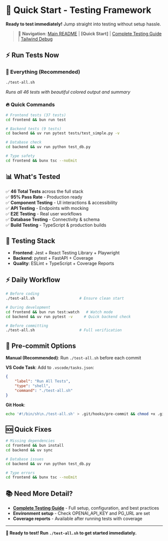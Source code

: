 # 🚀 Quick Start - Testing Framework

**Ready to test immediately!** Jump straight into testing without setup hassle.

> 📖 **Navigation**: [Main README](README.md) | **[Quick Start]** | [Complete Testing Guide](TESTING.md) | [Tailwind Debug](frontend/TAILWIND_DEBUG_GUIDE.md)

## ⚡ **Run Tests Now**

### **🎯 Everything (Recommended)**
```bash
./test-all.sh
```
*Runs all 46 tests with beautiful colored output and summary*

### **🔥 Quick Commands**
```bash
# Frontend tests (37 tests)
cd frontend && bun run test

# Backend tests (9 tests)  
cd backend && uv run pytest tests/test_simple.py -v

# Database check
cd backend && uv run python test_db.py

# Type safety
cd frontend && bunx tsc --noEmit
```

## 📊 **What's Tested**

✅ **46 Total Tests** across the full stack  
✅ **95% Pass Rate** - Production ready  
✅ **Component Testing** - UI interactions & accessibility  
✅ **API Testing** - Endpoints with mocking  
✅ **E2E Testing** - Real user workflows  
✅ **Database Testing** - Connectivity & schema  
✅ **Build Testing** - TypeScript & production builds  

## 🎨 **Testing Stack**
- **Frontend**: Jest + React Testing Library + Playwright
- **Backend**: pytest + FastAPI + Coverage
- **Quality**: ESLint + TypeScript + Coverage Reports

## ⚡ **Daily Workflow**

```bash
# Before coding
./test-all.sh                    # Ensure clean start

# During development  
cd frontend && bun run test:watch   # Watch mode
cd backend && uv run pytest -v     # Quick backend check

# Before committing
./test-all.sh                    # Full verification
```

## 🔧 **Pre-commit Options**

**Manual (Recommended)**: Run `./test-all.sh` before each commit

**VS Code Task**: Add to `.vscode/tasks.json`:
```json
{
    "label": "Run All Tests",
    "type": "shell", 
    "command": "./test-all.sh"
}
```

**Git Hook**: 
```bash
echo '#!/bin/sh\n./test-all.sh' > .git/hooks/pre-commit && chmod +x .git/hooks/pre-commit
```

## 🆘 **Quick Fixes**

```bash
# Missing dependencies
cd frontend && bun install
cd backend && uv sync

# Database issues  
cd backend && uv run python test_db.py

# Type errors
cd frontend && bunx tsc --noEmit
```

## 📚 **Need More Detail?**

- **[Complete Testing Guide](TESTING.md)** - Full setup, configuration, and best practices
- **Environment setup** - Check OPENAI_API_KEY and PG_URL are set
- **Coverage reports** - Available after running tests with coverage

---

**🚀 Ready to test! Run `./test-all.sh` to get started immediately.** 